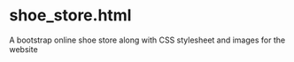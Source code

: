 # shoe_store.html
A bootstrap online shoe store along with CSS stylesheet and images for the website
